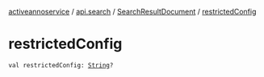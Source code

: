 [activeannoservice](../../index.md) / [api.search](../index.md) / [SearchResultDocument](index.md) / [restrictedConfig](./restricted-config.md)

# restrictedConfig

`val restrictedConfig: `[`String`](https://kotlinlang.org/api/latest/jvm/stdlib/kotlin/-string/index.html)`?`
